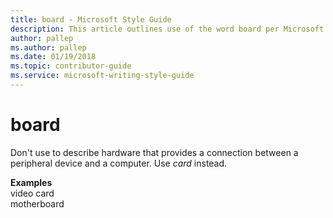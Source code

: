 ```yaml
---
title: board - Microsoft Style Guide
description: This article outlines use of the word board per Microsoft style guidelines, with an example.
author: pallep
ms.author: pallep
ms.date: 01/19/2018
ms.topic: contributor-guide
ms.service: microsoft-writing-style-guide
---
```


# board

Don't use to describe hardware that provides a connection between a peripheral device and a computer. Use *card* instead.

**Examples**  
video card   
motherboard
